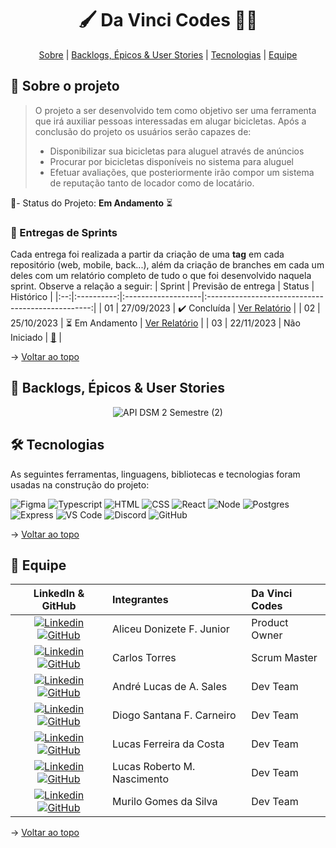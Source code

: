 <h1 align="center">  🖌️ Da Vinci Codes 👨‍💻</h1>

<span id="topo">
<p align="center">
    <a href="#sobre">Sobre</a>  |  
    <a href="#backlogs">Backlogs, Épicos & User Stories</a>  |  
    <a href="#tecnologias">Tecnologias</a>  |  
    <a href="#equipe">Equipe</a>
</p>

<span id="sobre">

## 📄 Sobre o projeto

> O projeto a ser desenvolvido tem como objetivo ser uma ferramenta que irá auxiliar pessoas interessadas em alugar bicicletas.
> Após a conclusão do projeto os usuários serão capazes de:
> * Disponibilizar sua bicicletas para aluguel através de anúncios
> * Procurar por bicicletas disponíveis no sistema para aluguel
> * Efetuar avaliações, que posteriormente irão compor um sistema de reputação tanto de locador como de locatário.

📌- Status do Projeto: **Em Andamento** ⏳

### 🏁 Entregas de Sprints
Cada entrega foi realizada a partir da criação de uma **tag** em cada repositório (web, mobile, back...), além da criação de branches em cada um deles com um relatório completo de tudo o que foi desenvolvido naquela sprint. Observe a relação a seguir:
| Sprint | Previsão de entrega | Status           | Histórico |
|:--:|:----------:|:-------------------|:-------------------------------------------------:|
| 01 | 27/09/2023 | ✔️ Concluída       | [Ver Relatório](https://github.com/Our-time-Fatec/API-2023_2-Documentacao/blob/sprint-1/README.md) |
| 02 | 25/10/2023 | ⏳ Em Andamento     | [Ver Relatório](https://github.com/Our-time-Fatec/API-2023_2-Documentacao/blob/sprint-2/README.md) |
| 03 | 22/11/2023 | Não Iniciado        | [🚫]() |

→ [Voltar ao topo](#topo)

<span id="backlogs">

## 🎯 Backlogs, Épicos & User Stories

<div align="center">
    
![API DSM 2 Semestre (2)](https://github.com/Our-time-Fatec/API-2023_2-Documentacao/assets/93159431/2fcf3b49-2190-4c61-bb73-86fc3af73a89)


</div>

<span id="tecnologias">

## 🛠️ Tecnologias

As seguintes ferramentas, linguagens, bibliotecas e tecnologias foram usadas na construção do projeto:

<img src="https://img.shields.io/badge/Figma-CED4DA?style=for-the-badge&logo=figma&logoColor=DC143C" alt="Figma" /> 
<img src="https://img.shields.io/badge/TypeScript-CED4DA?style=for-the-badge&logo=typescript&logoColor=007ACC" alt="Typescript" />
<img src="https://img.shields.io/badge/HTML5-CED4DA?style=for-the-badge&logo=html5&logoColor=E34F26" alt="HTML" /> 
<img src="https://img.shields.io/badge/CSS3-CED4DA?style=for-the-badge&logo=css3&logoColor=1572B6" alt="CSS" /> 
<img src="https://img.shields.io/badge/React-CED4DA?style=for-the-badge&logo=react&logoColor=1497ff" alt="React" /> 
<img src="https://img.shields.io/badge/Node.js-CED4DA?style=for-the-badge&logo=nodedotjs&logoColor=339933" alt="Node" />  
<img src="https://img.shields.io/badge/Postgres-CED4DA?style=for-the-badge&logo=postgresql&logoColor=23316192" alt="Postgres" />  
<img src="https://img.shields.io/badge/Express-CED4DA?style=for-the-badge&logo=express&logoColor=white" alt="Express" /> 
<img src="https://img.shields.io/badge/VS_Code-CED4DA?style=for-the-badge&logo=visual%20studio%20code&logoColor=0078D4" alt="VS Code" /> 
<img src="https://img.shields.io/badge/Discord-CED4DA?style=for-the-badge&logo=discord&logoColor=7289DA" alt="Discord" /> 
<img src="https://img.shields.io/badge/GitHub-CED4DA?style=for-the-badge&logo=github&logoColor=20232A" alt="GitHub" /> 
    
→ [Voltar ao topo](#topo)

<span id="equipe">

## 👥 Equipe

|                                                                                                                                                LinkedIn & GitHub                                                                                                                                                | Integrantes                  | Da Vinci Codes | 
| :-------------------------------------------------------------------------------------------------------------------------------------------------------------------------------------------------------------------------------------------------------------------------------------------------------------: | :--------------------------  | :------------ | 
[![Linkedin](https://img.shields.io/badge/Linkedin-blue?style=flat-square&logo=Linkedin&logoColor=white)](https://www.linkedin.com/in/aliceujunior/) [![GitHub](https://img.shields.io/badge/GitHub-111217?style=flat-square&logo=github&logoColor=white)](https://github.com/AliceuJunior)            | Aliceu Donizete F. Junior    | Product Owner |
|     [![Linkedin](https://img.shields.io/badge/Linkedin-blue?style=flat-square&logo=Linkedin&logoColor=white)](https://www.linkedin.com/in/carlos-torres-638b13210/) [![GitHub](https://img.shields.io/badge/GitHub-111217?style=flat-square&logo=github&logoColor=white)](https://github.com/CarlosTorres2305)                                                         | Carlos Torres | Scrum Master     | 
|           [![Linkedin](https://img.shields.io/badge/Linkedin-blue?style=flat-square&logo=Linkedin&logoColor=white)](#) [![GitHub](https://img.shields.io/badge/GitHub-111217?style=flat-square&logo=github&logoColor=white)](https://github.com/andreluke)               | André Lucas de A. Sales      | Dev Team      |
|             [![Linkedin](https://img.shields.io/badge/Linkedin-blue?style=flat-square&logo=Linkedin&logoColor=white)](https://www.linkedin.com/in/diogo-santana-592621263/) [![GitHub](https://img.shields.io/badge/GitHub-111217?style=flat-square&logo=github&logoColor=white)](https://github.com/diogosfc)              | Diogo Santana F. Carneiro    | Dev Team      |
|     [![Linkedin](https://img.shields.io/badge/Linkedin-blue?style=flat-square&logo=Linkedin&logoColor=white)](https://www.linkedin.com/in/lucascostadwn/) [![GitHub](https://img.shields.io/badge/GitHub-111217?style=flat-square&logo=github&logoColor=white)](https://github.com/lucasdwn)       | Lucas Ferreira da Costa    | Dev Team      |
|      [![Linkedin](https://img.shields.io/badge/Linkedin-blue?style=flat-square&logo=Linkedin&logoColor=white)](#) [![GitHub](https://img.shields.io/badge/GitHub-111217?style=flat-square&logo=github&logoColor=white)](https://github.com/LucasRbnc)              | Lucas Roberto M. Nascimento  | Dev Team      |
|         [![Linkedin](https://img.shields.io/badge/Linkedin-blue?style=flat-square&logo=Linkedin&logoColor=white)](https://www.linkedin.com/in/luiz-nascimento-4404b6119) [![GitHub](https://img.shields.io/badge/GitHub-111217?style=flat-square&logo=github&logoColor=white)](https://github.com/MuriloGGSilva)           | Murilo Gomes da Silva        | Dev Team      |

→ [Voltar ao topo](#topo)
